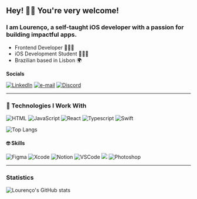 ## Hey! 👋🏽 You're very welcome! 
### I am Lourenço, a self-taught iOS developer with a passion for building impactful apps. 
- Frontend Developer 👨🏽‍💻
- iOS Development Student 🧑🏽‍🎓 
- Brazilian based in Lisbon 🌍

**Socials**

[![LinkedIn](https://img.shields.io/badge/LinkedIn-0077B5?style=for-the-badge&logo=linkedin&logoColor=white)](https://www.linkedin.com/in/otavio-lourenco/) [![e-mail](https://img.shields.io/badge/Gmail-D14836?style=for-the-badge&logo=gmail&logoColor=white)](mailto:otavioluissv@gmail.com) [![Discord](https://aleen42.github.io/badges/src/stackoverflow.svg)](https://stackoverflow.com/users/19881165/ot%c3%a1vio-louren%c3%a7o)
___
### 🚀 Technologies I Work With
![HTML](https://img.shields.io/badge/HTML5-E34F26?style=for-the-badge&logo=html5&logoColor=white) ![JavaScript](https://img.shields.io/badge/JavaScript-323330?style=for-the-badge&logo=javascript&logoColor=F7DF1E)  ![React](https://img.shields.io/badge/React-20232A?style=for-the-badge&logo=react&logoColor=61DAFB) ![Typescript](https://img.shields.io/badge/TypeScript-007ACC?style=for-the-badge&logo=typescript&logoColor=white) ![Swift](https://img.shields.io/badge/Swift-FA7343?style=for-the-badge&logo=swift&logoColor=white)

![Top Langs](https://github-readme-stats.vercel.app/api/top-langs/?username=otaviolourenco&layout=donut) 
#### 🤓 Skills
![Figma](https://img.shields.io/badge/Figma-F24E1E?style=for-the-badge&logo=figma&logoColor=white) ![Xcode](https://img.shields.io/badge/Xcode-007ACC?style=for-the-badge&logo=Xcode&logoColor=white) ![Notion](https://img.shields.io/badge/Notion-000000?style=for-the-badge&logo=notion&logoColor=white) ![VSCode](https://img.shields.io/badge/Visual_Studio_Code-0078D4?style=for-the-badge&logo=visual%20studio%20code&logoColor=white)
![](https://img.shields.io/badge/Canva-%2300C4CC.svg?&style=for-the-badge&logo=Canva&logoColor=white) ![Photoshop](https://aleen42.github.io/badges/src/photoshop.svg) 
___
### Statistics
![Lourenço's GitHub stats](https://github-readme-stats.vercel.app/api?username=otaviolourenco&show_icons=true&theme=tokyonight)
